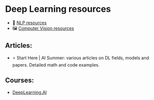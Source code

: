 # Deep Learning resources


* 📄 [NLP resources](NLP/Readme.md)
* 🖼 [Computer Vision resources](Computer%20vision/Readme.md)


## Articles:
* ⭐ Start Here | AI Summer: various articles on DL fields, models and papers. Detailed math and code examples.

## Courses:
* [DeepLearning.AI](https://www.deeplearning.ai/)